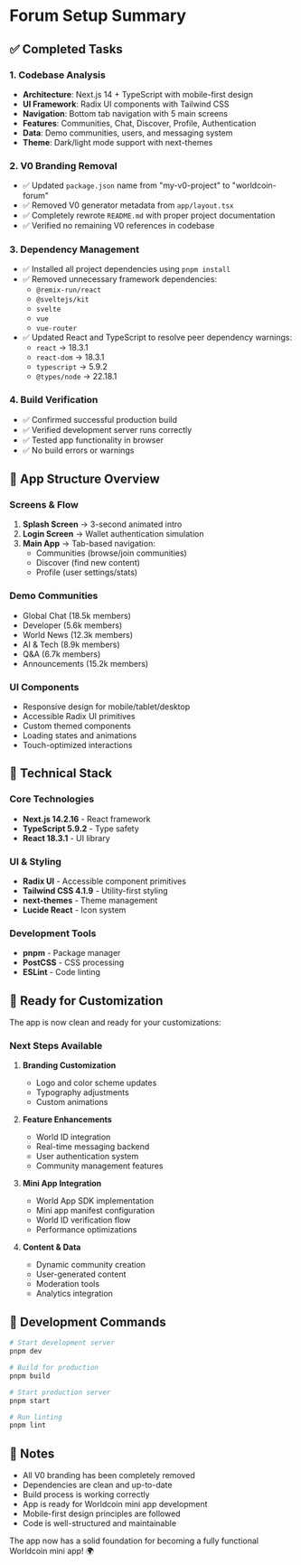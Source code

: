 # Forum Setup Summary

## ✅ Completed Tasks

### 1. **Codebase Analysis**
- **Architecture**: Next.js 14 + TypeScript with mobile-first design
- **UI Framework**: Radix UI components with Tailwind CSS
- **Navigation**: Bottom tab navigation with 5 main screens
- **Features**: Communities, Chat, Discover, Profile, Authentication
- **Data**: Demo communities, users, and messaging system
- **Theme**: Dark/light mode support with next-themes

### 2. **V0 Branding Removal**
- ✅ Updated `package.json` name from "my-v0-project" to "worldcoin-forum"
- ✅ Removed V0 generator metadata from `app/layout.tsx`
- ✅ Completely rewrote `README.md` with proper project documentation
- ✅ Verified no remaining V0 references in codebase

### 3. **Dependency Management**
- ✅ Installed all project dependencies using `pnpm install`
- ✅ Removed unnecessary framework dependencies:
  - `@remix-run/react`
  - `@sveltejs/kit`
  - `svelte`
  - `vue`
  - `vue-router`
- ✅ Updated React and TypeScript to resolve peer dependency warnings:
  - `react` → 18.3.1
  - `react-dom` → 18.3.1
  - `typescript` → 5.9.2
  - `@types/node` → 22.18.1

### 4. **Build Verification**
- ✅ Confirmed successful production build
- ✅ Verified development server runs correctly
- ✅ Tested app functionality in browser
- ✅ No build errors or warnings

## 📱 App Structure Overview

### **Screens & Flow**
1. **Splash Screen** → 3-second animated intro
2. **Login Screen** → Wallet authentication simulation
3. **Main App** → Tab-based navigation:
   - Communities (browse/join communities)
   - Discover (find new content)
   - Profile (user settings/stats)

### **Demo Communities**
- Global Chat (18.5k members)
- Developer (5.6k members)
- World News (12.3k members)
- AI & Tech (8.9k members)
- Q&A (6.7k members)
- Announcements (15.2k members)

### **UI Components**
- Responsive design for mobile/tablet/desktop
- Accessible Radix UI primitives
- Custom themed components
- Loading states and animations
- Touch-optimized interactions

## 🔧 Technical Stack

### **Core Technologies**
- **Next.js 14.2.16** - React framework
- **TypeScript 5.9.2** - Type safety
- **React 18.3.1** - UI library

### **UI & Styling**
- **Radix UI** - Accessible component primitives
- **Tailwind CSS 4.1.9** - Utility-first styling
- **next-themes** - Theme management
- **Lucide React** - Icon system

### **Development Tools**
- **pnpm** - Package manager
- **PostCSS** - CSS processing
- **ESLint** - Code linting

## 🎯 Ready for Customization

The app is now clean and ready for your customizations:

### **Next Steps Available**
1. **Branding Customization**
   - Logo and color scheme updates
   - Typography adjustments
   - Custom animations

2. **Feature Enhancements**
   - World ID integration
   - Real-time messaging backend
   - User authentication system
   - Community management features

3. **Mini App Integration**
   - World App SDK implementation
   - Mini app manifest configuration
   - World ID verification flow
   - Performance optimizations

4. **Content & Data**
   - Dynamic community creation
   - User-generated content
   - Moderation tools
   - Analytics integration

## 🚀 Development Commands

```bash
# Start development server
pnpm dev

# Build for production
pnpm build

# Start production server
pnpm start

# Run linting
pnpm lint
```

## 📝 Notes

- All V0 branding has been completely removed
- Dependencies are clean and up-to-date
- Build process is working correctly
- App is ready for Worldcoin mini app development
- Mobile-first design principles are followed
- Code is well-structured and maintainable

The app now has a solid foundation for becoming a fully functional Worldcoin mini app! 🌍
